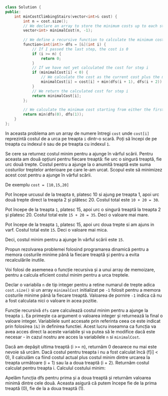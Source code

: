 ```cpp 
class Solution {
public:
    int minCostClimbingStairs(vector<int>& cost) {
        int n = cost.size();
        // We declare an array to store the minimum costs up to each step
        vector<int> minimalCost(n, -1);
        
        // We define a recursive function to calculate the minimum cost
        function<int(int)> dfs = [&](int i) {
            // If I passed the last step, the cost is 0
            if (i >= n) {
                return 0;
            }
            // If we have not yet calculated the cost for step i
            if (minimalCost[i] < 0) {
                // We calculate the cost as the current cost plus the minimum cost between moving up to the next step or to the second step
                minimalCost[i] = cost[i] + min(dfs(i + 1), dfs(i + 2));
            }
            // We return the calculated cost for step i
            return minimalCost[i];
        };
        
        // We calculate the minimum cost starting from either the first step or the second step
        return min(dfs(0), dfs(1));
    }
};


```

In aceasta problema am un array de numere întregi `cost` unde `cost[i]` reprezintă costul de a urca pe treapta `i` dintr-o scară.
Poți să începi de pe treapta cu indexul `0` sau de pe treapta cu indexul `1`.

Se cere sa returnez costul minim pentru a ajunge în vârful scării.
Pentru aceasta am două opțiuni pentru fiecare treaptă: fie urc o singură treaptă, fie urc două trepte.
Costul pentru a ajunge la o anumită treaptă este suma costurilor treptelor anterioare pe care le-am urcat.
Scopul este să minimizez acest cost pentru a ajunge în vârful scării.

De exemplu `cost = [10,15,20]` 

Pot începe urcusul de la treapta `0`, platesc 10 si ajung pe treapta 1, apoi urc două trepte direct la treapta 2 și plătesc 20. Costul total este `10 + 20 = 30`.

Pot începe de la treapta `1`, platesc 15, apoi urc o singură treaptă la treapta 2 și platesc 20. Costul total este `15 + 20 = 35`. Deci o valoare mai mare.

Pot începe de la treapta `1`, platesc 15, apoi urc doua trepte si am ajuns in varf. Costul total este `15`. Deci o valoare mai mica.

Deci, costul minim pentru a ajunge în vârful scării este `15`.

Propun rezolvarea problemei folosind programarea dinamică pentru a memora costurile minime până la fiecare treaptă și pentru a evita recalculările inutile.

Voi folosi de asemenea o funcție recursiva și a unui array de memoizare, pentru a calcula eficient costul minim pentru a urca treptele.



Declar o variabila `n` de tip integer pentru a retine numarul de trepte adica `cost.size()` si un array `minimalCost` initializat pe `-1` folosit pentru a memora costurile minime până la fiecare treaptă. Valoarea de pornire `-1` indica că nu a fost calculata nici o valoare in acea pozitie.

Funcție recursivă `dfs` care calculează costul minim pentru a ajunge la treapta `i`.
Ea primește ca argument o valoarea integer și returnează la final o valoare integer. Variabilele sunt accesate prin referinta ceea ce este indicat prin folosirea `[&]` in definirea functiei. Acest lucru inseamna ca funcția va avea acces direct la aceste variabile și va putea să le modifice dacă este necesar - in cazul nostru are acces la variabilele `n` si `minimalCost`.

Dacă am depășit ultima treaptă (i >= n), returnăm 0 deoarece nu mai este nevoie să urcăm.
Dacă costul pentru treapta i nu a fost calculat încă (f[i] < 0), îl calculăm ca fiind costul actual plus costul minim dintre urcarea la treapta următoare (i + 1) sau la a doua treaptă (i + 2).
Returnăm costul calculat pentru treapta i.
Calculul costului minim:

Apelăm funcția dfs pentru prima și a doua treaptă și returnăm valoarea minimă dintre cele două. Aceasta asigură că putem începe fie de la prima treaptă (0), fie de la a doua treaptă (1).


